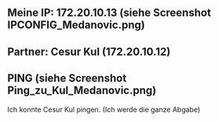 ## Meine IP: 172.20.10.13 (siehe Screenshot IPCONFIG_Medanovic.png)
## Partner: Cesur Kul (172.20.10.12)

## PING (siehe Screenshot Ping_zu_Kul_Medanovic.png)
Ich konnte Cesur Kul pingen.
(Ich werde die ganze Abgabe)

